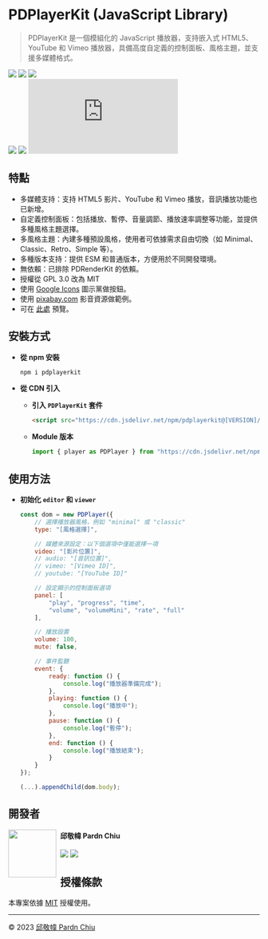 # PDPlayerKit (JavaScript Library)

> PDPlayerKit 是一個模組化的 JavaScript 播放器，支持嵌入式 HTML5、YouTube 和 Vimeo 播放器，具備高度自定義的控制面板、風格主題，並支援多媒體格式。

![](https://img.shields.io/badge/tag-JavaScript%20Library-bb4444) ![](https://img.shields.io/github/license/pardnchiu/PDPlayerKit?color=44bb44) ![](https://img.shields.io/badge/creator-邱敬幃-4444bb)<br>
[![](https://img.shields.io/github/v/release/pardnchiu/PDPlayerKit?color=bbbb44)](https://github.com/pardnchiu/PDPlayerKit) [![](https://img.shields.io/npm/v/pdplayerkit?color=44bbbb)](https://www.npmjs.com/package/pdplayerkit) ![](https://img.shields.io/github/size/pardnchiu/PDPlayerKit/dist/PDPlayerKit.js?color=bb44bb)

## 特點

- 多媒體支持：支持 HTML5 影片、YouTube 和 Vimeo 播放，音訊播放功能也已新增。
- 自定義控制面板：包括播放、暫停、音量調節、播放速率調整等功能，並提供多種風格主題選擇。
- 多風格主題：內建多種預設風格，使用者可依據需求自由切換（如 Minimal、Classic、Retro、Simple 等）。
- 多種版本支持：提供 ESM 和普通版本，方便用於不同開發環境。
- 無依賴：已排除 PDRenderKit 的依賴。
- 授權從 GPL 3.0 改為 MIT
- 使用 [Google Icons](https://fonts.google.com/icons) 圖示黨做按鈕。
- 使用 [pixabay.com](https://pixabay.com/videos/) 影音資源做範例。
- 可在 [此處](https://pardnchiu.github.io/PDPlayerKit) 預覽。

## 安裝方式

- **從 npm 安裝**
    ```bash
    npm i pdplayerkit
    ```

- **從 CDN 引入**
    - **引入 `PDPlayerKit` 套件**
        ```html
        <script src="https://cdn.jsdelivr.net/npm/pdplayerkit@[VERSION]/dist/PDPlayerKit.js"></script>
        ```
    - **Module 版本**
        ```javascript
        import { player as PDPlayer } from "https://cdn.jsdelivr.net/npm/pdplayerkit@[VERSION]/dist/PDPlayerKit.module.js";
        ```

## 使用方法

- **初始化 `editor` 和 `viewer`**
    ```Javascript
    const dom = new PDPlayer({
        // 選擇播放器風格，例如 "minimal" 或 "classic"
        type: "[風格選擇]",

        // 媒體來源設定：以下個選項中僅能選擇一項
        video: "[影片位置]",
        // audio: "[音訊位置]",
        // vimeo: "[Vimeo ID]",
        // youtube: "[YouTube ID]"

        // 設定顯示的控制面板選項
        panel: [
            "play", "progress", "time", 
            "volume", "volumeMini", "rate", "full"
        ],      

        // 播放設置           
        volume: 100,
        mute: false,

        // 事件監聽
        event: {
            ready: function () {
                console.log("播放器準備完成");
            },
            playing: function () {
                console.log("播放中");
            },
            pause: function () {
                console.log("暫停");
            },
            end: function () {
                console.log("播放結束");
            }
        }
    });

    (...).appendChild(dom.body);
    ```


## 開發者

<img src="https://avatars.githubusercontent.com/u/25631760" align="left" width="96" height="96" style="margin-right: 0.5rem;" />

<h4 style="padding-top: 0">邱敬幃 Pardn Chiu</h4>

[![](https://pardn.io/image/mail.svg)](mailto:dev@pardn.io) [![](https://skillicons.dev/icons?i=linkedin)](https://linkedin.com/in/pardnchiu) 

## 授權條款

本專案依據 [MIT](https://github.com/pardnchiu/PDPlayerKit/blob/main/LICENSE) 授權使用。

***

©️ 2023 [邱敬幃 Pardn Chiu](https://www.linkedin.com/in/pardnchiu)
